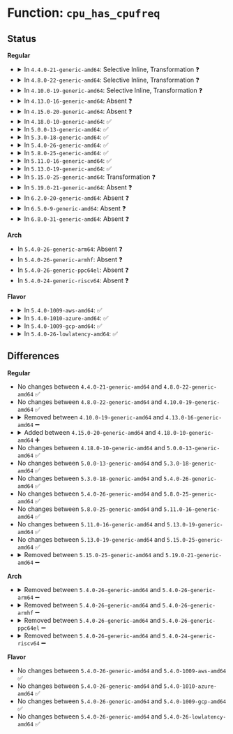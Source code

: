 # Function: <code>cpu_has_cpufreq</code>

## Status
<b>Regular</b>
<ul>
<li>
<details>
<summary>In <code>4.4.0-21-generic-amd64</code>: Selective Inline, Transformation ❓</summary>

```c
int cpu_has_cpufreq(unsigned int cpu)
```

```json
{
  "name": "cpu_has_cpufreq",
  "collision_type": "Unique Static",
  "inline_type": "Selective",
  "funcs": [
    {
      "addr": 18446744071583753754,
      "name": "cpu_has_cpufreq",
      "external": false,
      "loc": "drivers/acpi/processor_thermal.c:74",
      "file": "drivers/acpi/processor_thermal.c",
      "inline": "not declared, inlined",
      "caller_inline": [],
      "caller_func": [
        "drivers/acpi/processor_thermal.c:processor_get_cur_state",
        "drivers/acpi/processor_thermal.c:acpi_processor_max_state",
        "drivers/acpi/processor_thermal.c:processor_set_cur_state",
        "drivers/acpi/processor_thermal.c:processor_set_cur_state",
        "drivers/acpi/processor_thermal.c:processor_set_cur_state"
      ]
    }
  ],
  "symbols": [
    {
      "addr": 18446744071583753754,
      "name": "cpu_has_cpufreq.part.2",
      "section": ".text",
      "bind": "STB_LOCAL",
      "size": 75
    },
    {
      "addr": 18446744071583753829,
      "name": "cpu_has_cpufreq",
      "section": ".text",
      "bind": "STB_LOCAL",
      "size": 28
    }
  ]
}
```
</details>
</li>
<li>
<details>
<summary>In <code>4.8.0-22-generic-amd64</code>: Selective Inline, Transformation ❓</summary>

```c
int cpu_has_cpufreq(unsigned int cpu)
```

```json
{
  "name": "cpu_has_cpufreq",
  "collision_type": "Unique Static",
  "inline_type": "Selective",
  "funcs": [
    {
      "addr": 18446744071584079843,
      "name": "cpu_has_cpufreq",
      "external": false,
      "loc": "drivers/acpi/processor_thermal.c:74",
      "file": "drivers/acpi/processor_thermal.c",
      "inline": "not declared, inlined",
      "caller_inline": [],
      "caller_func": [
        "drivers/acpi/processor_thermal.c:processor_set_cur_state",
        "drivers/acpi/processor_thermal.c:processor_set_cur_state",
        "drivers/acpi/processor_thermal.c:processor_set_cur_state",
        "drivers/acpi/processor_thermal.c:processor_get_cur_state",
        "drivers/acpi/processor_thermal.c:acpi_processor_max_state"
      ]
    }
  ],
  "symbols": [
    {
      "addr": 18446744071584079843,
      "name": "cpu_has_cpufreq.part.2",
      "section": ".text",
      "bind": "STB_LOCAL",
      "size": 75
    },
    {
      "addr": 18446744071584079918,
      "name": "cpu_has_cpufreq",
      "section": ".text",
      "bind": "STB_LOCAL",
      "size": 28
    }
  ]
}
```
</details>
</li>
<li>
<details>
<summary>In <code>4.10.0-19-generic-amd64</code>: Selective Inline, Transformation ❓</summary>

```c
int cpu_has_cpufreq(unsigned int cpu)
```

```json
{
  "name": "cpu_has_cpufreq",
  "collision_type": "Unique Static",
  "inline_type": "Selective",
  "funcs": [
    {
      "addr": 18446744071584222428,
      "name": "cpu_has_cpufreq",
      "external": false,
      "loc": "drivers/acpi/processor_thermal.c:74",
      "file": "drivers/acpi/processor_thermal.c",
      "inline": "not declared, inlined",
      "caller_inline": [],
      "caller_func": [
        "drivers/acpi/processor_thermal.c:processor_set_cur_state",
        "drivers/acpi/processor_thermal.c:processor_set_cur_state",
        "drivers/acpi/processor_thermal.c:processor_set_cur_state",
        "drivers/acpi/processor_thermal.c:processor_get_cur_state",
        "drivers/acpi/processor_thermal.c:acpi_processor_max_state"
      ]
    }
  ],
  "symbols": [
    {
      "addr": 18446744071584222428,
      "name": "cpu_has_cpufreq.part.2",
      "section": ".text",
      "bind": "STB_LOCAL",
      "size": 75
    },
    {
      "addr": 18446744071584222503,
      "name": "cpu_has_cpufreq",
      "section": ".text",
      "bind": "STB_LOCAL",
      "size": 28
    }
  ]
}
```
</details>
</li>
<li>
<details>
<summary>In <code>4.13.0-16-generic-amd64</code>: Absent ❓</summary>

```json
{
  "name": "cpu_has_cpufreq",
  "collision_type": "Unique Static",
  "inline_type": "Selective",
  "funcs": [
    {
      "addr": 18446744071584294990,
      "name": "cpu_has_cpufreq",
      "external": false,
      "loc": "drivers/acpi/processor_thermal.c:74",
      "file": "drivers/acpi/processor_thermal.c",
      "inline": "not declared, inlined",
      "caller_inline": [
        "drivers/acpi/processor_thermal.c:processor_set_cur_state",
        "drivers/acpi/processor_thermal.c:processor_set_cur_state",
        "drivers/acpi/processor_thermal.c:processor_get_cur_state",
        "drivers/acpi/processor_thermal.c:acpi_processor_max_state",
        "drivers/acpi/processor_thermal.c:acpi_processor_max_state"
      ],
      "caller_func": [
        "drivers/acpi/processor_thermal.c:processor_set_cur_state",
        "drivers/acpi/processor_thermal.c:processor_get_cur_state",
        "drivers/acpi/processor_thermal.c:acpi_processor_max_state"
      ]
    }
  ],
  "symbols": [
    {
      "addr": 18446744071584294384,
      "name": "cpu_has_cpufreq.part.3",
      "section": ".text",
      "bind": "STB_LOCAL",
      "size": 75
    }
  ]
}
```
</details>
</li>
<li>
<details>
<summary>In <code>4.15.0-20-generic-amd64</code>: Absent ❓</summary>

```json
{
  "name": "cpu_has_cpufreq",
  "collision_type": "Unique Static",
  "inline_type": "Selective",
  "funcs": [
    {
      "addr": 18446744071584693758,
      "name": "cpu_has_cpufreq",
      "external": false,
      "loc": "drivers/acpi/processor_thermal.c:74",
      "file": "drivers/acpi/processor_thermal.c",
      "inline": "not declared, inlined",
      "caller_inline": [
        "drivers/acpi/processor_thermal.c:processor_set_cur_state",
        "drivers/acpi/processor_thermal.c:processor_set_cur_state",
        "drivers/acpi/processor_thermal.c:processor_get_cur_state",
        "drivers/acpi/processor_thermal.c:acpi_processor_max_state",
        "drivers/acpi/processor_thermal.c:acpi_processor_max_state"
      ],
      "caller_func": [
        "drivers/acpi/processor_thermal.c:processor_set_cur_state",
        "drivers/acpi/processor_thermal.c:processor_get_cur_state",
        "drivers/acpi/processor_thermal.c:acpi_processor_max_state"
      ]
    }
  ],
  "symbols": [
    {
      "addr": 18446744071584693152,
      "name": "cpu_has_cpufreq.part.3",
      "section": ".text",
      "bind": "STB_LOCAL",
      "size": 75
    }
  ]
}
```
</details>
</li>
<li>
<details>
<summary>In <code>4.18.0-10-generic-amd64</code>: ✅</summary>

```c
int cpu_has_cpufreq(unsigned int cpu)
```

```json
{
  "name": "cpu_has_cpufreq",
  "collision_type": "Unique Static",
  "inline_type": "No",
  "funcs": [
    {
      "addr": 18446744071584919440,
      "name": "cpu_has_cpufreq",
      "external": false,
      "loc": "drivers/acpi/processor_thermal.c:74",
      "file": "drivers/acpi/processor_thermal.c",
      "inline": "seen, unknown",
      "caller_inline": [],
      "caller_func": [
        "drivers/acpi/processor_thermal.c:processor_set_cur_state",
        "drivers/acpi/processor_thermal.c:processor_set_cur_state",
        "drivers/acpi/processor_thermal.c:processor_set_cur_state",
        "drivers/acpi/processor_thermal.c:processor_set_cur_state",
        "drivers/acpi/processor_thermal.c:processor_get_cur_state",
        "drivers/acpi/processor_thermal.c:acpi_processor_max_state"
      ]
    }
  ],
  "symbols": [
    {
      "addr": 18446744071584919440,
      "name": "cpu_has_cpufreq",
      "section": ".text",
      "bind": "STB_LOCAL",
      "size": 85
    }
  ]
}
```
</details>
</li>
<li>
<details>
<summary>In <code>5.0.0-13-generic-amd64</code>: ✅</summary>

```c
int cpu_has_cpufreq(unsigned int cpu)
```

```json
{
  "name": "cpu_has_cpufreq",
  "collision_type": "Unique Static",
  "inline_type": "No",
  "funcs": [
    {
      "addr": 18446744071585023344,
      "name": "cpu_has_cpufreq",
      "external": false,
      "loc": "drivers/acpi/processor_thermal.c:74",
      "file": "drivers/acpi/processor_thermal.c",
      "inline": "seen, unknown",
      "caller_inline": [],
      "caller_func": [
        "drivers/acpi/processor_thermal.c:processor_set_cur_state",
        "drivers/acpi/processor_thermal.c:processor_set_cur_state",
        "drivers/acpi/processor_thermal.c:processor_set_cur_state",
        "drivers/acpi/processor_thermal.c:processor_set_cur_state",
        "drivers/acpi/processor_thermal.c:processor_get_cur_state",
        "drivers/acpi/processor_thermal.c:acpi_processor_max_state"
      ]
    }
  ],
  "symbols": [
    {
      "addr": 18446744071585023344,
      "name": "cpu_has_cpufreq",
      "section": ".text",
      "bind": "STB_LOCAL",
      "size": 85
    }
  ]
}
```
</details>
</li>
<li>
<details>
<summary>In <code>5.3.0-18-generic-amd64</code>: ✅</summary>

```c
int cpu_has_cpufreq(unsigned int cpu)
```

```json
{
  "name": "cpu_has_cpufreq",
  "collision_type": "Unique Static",
  "inline_type": "No",
  "funcs": [
    {
      "addr": 18446744071585227072,
      "name": "cpu_has_cpufreq",
      "external": false,
      "loc": "drivers/acpi/processor_thermal.c:61",
      "file": "drivers/acpi/processor_thermal.c",
      "inline": "seen, unknown",
      "caller_inline": [],
      "caller_func": [
        "drivers/acpi/processor_thermal.c:processor_set_cur_state",
        "drivers/acpi/processor_thermal.c:processor_set_cur_state",
        "drivers/acpi/processor_thermal.c:processor_set_cur_state",
        "drivers/acpi/processor_thermal.c:processor_get_cur_state",
        "drivers/acpi/processor_thermal.c:acpi_processor_max_state"
      ]
    }
  ],
  "symbols": [
    {
      "addr": 18446744071585227072,
      "name": "cpu_has_cpufreq",
      "section": ".text",
      "bind": "STB_LOCAL",
      "size": 85
    }
  ]
}
```
</details>
</li>
<li>
<details>
<summary>In <code>5.4.0-26-generic-amd64</code>: ✅</summary>

```c
int cpu_has_cpufreq(unsigned int cpu)
```

```json
{
  "name": "cpu_has_cpufreq",
  "collision_type": "Unique Static",
  "inline_type": "No",
  "funcs": [
    {
      "addr": 18446744071585363504,
      "name": "cpu_has_cpufreq",
      "external": false,
      "loc": "drivers/acpi/processor_thermal.c:60",
      "file": "drivers/acpi/processor_thermal.c",
      "inline": "seen, unknown",
      "caller_inline": [],
      "caller_func": [
        "drivers/acpi/processor_thermal.c:processor_set_cur_state",
        "drivers/acpi/processor_thermal.c:processor_set_cur_state",
        "drivers/acpi/processor_thermal.c:processor_set_cur_state",
        "drivers/acpi/processor_thermal.c:processor_get_cur_state",
        "drivers/acpi/processor_thermal.c:acpi_processor_max_state"
      ]
    }
  ],
  "symbols": [
    {
      "addr": 18446744071585363504,
      "name": "cpu_has_cpufreq",
      "section": ".text",
      "bind": "STB_LOCAL",
      "size": 84
    }
  ]
}
```
</details>
</li>
<li>
<details>
<summary>In <code>5.8.0-25-generic-amd64</code>: ✅</summary>

```c
int cpu_has_cpufreq(unsigned int cpu)
```

```json
{
  "name": "cpu_has_cpufreq",
  "collision_type": "Unique Static",
  "inline_type": "No",
  "funcs": [
    {
      "addr": 18446744071586071440,
      "name": "cpu_has_cpufreq",
      "external": false,
      "loc": "drivers/acpi/processor_thermal.c:60",
      "file": "drivers/acpi/processor_thermal.c",
      "inline": "seen, unknown",
      "caller_inline": [],
      "caller_func": [
        "drivers/acpi/processor_thermal.c:processor_set_cur_state",
        "drivers/acpi/processor_thermal.c:processor_set_cur_state",
        "drivers/acpi/processor_thermal.c:processor_set_cur_state",
        "drivers/acpi/processor_thermal.c:processor_set_cur_state",
        "drivers/acpi/processor_thermal.c:processor_set_cur_state",
        "drivers/acpi/processor_thermal.c:processor_get_cur_state",
        "drivers/acpi/processor_thermal.c:processor_get_max_state"
      ]
    }
  ],
  "symbols": [
    {
      "addr": 18446744071586071440,
      "name": "cpu_has_cpufreq",
      "section": ".text",
      "bind": "STB_LOCAL",
      "size": 84
    }
  ]
}
```
</details>
</li>
<li>
<details>
<summary>In <code>5.11.0-16-generic-amd64</code>: ✅</summary>

```c
int cpu_has_cpufreq(unsigned int cpu)
```

```json
{
  "name": "cpu_has_cpufreq",
  "collision_type": "Unique Static",
  "inline_type": "No",
  "funcs": [
    {
      "addr": 18446744071586192976,
      "name": "cpu_has_cpufreq",
      "external": false,
      "loc": "drivers/acpi/processor_thermal.c:56",
      "file": "drivers/acpi/processor_thermal.c",
      "inline": "seen, unknown",
      "caller_inline": [],
      "caller_func": [
        "drivers/acpi/processor_thermal.c:processor_set_cur_state",
        "drivers/acpi/processor_thermal.c:processor_set_cur_state",
        "drivers/acpi/processor_thermal.c:processor_set_cur_state",
        "drivers/acpi/processor_thermal.c:processor_set_cur_state",
        "drivers/acpi/processor_thermal.c:processor_set_cur_state",
        "drivers/acpi/processor_thermal.c:processor_get_cur_state",
        "drivers/acpi/processor_thermal.c:processor_get_max_state"
      ]
    }
  ],
  "symbols": [
    {
      "addr": 18446744071586192976,
      "name": "cpu_has_cpufreq",
      "section": ".text",
      "bind": "STB_LOCAL",
      "size": 84
    }
  ]
}
```
</details>
</li>
<li>
<details>
<summary>In <code>5.13.0-19-generic-amd64</code>: ✅</summary>

```c
int cpu_has_cpufreq(unsigned int cpu)
```

```json
{
  "name": "cpu_has_cpufreq",
  "collision_type": "Unique Static",
  "inline_type": "No",
  "funcs": [
    {
      "addr": 18446744071586068272,
      "name": "cpu_has_cpufreq",
      "external": false,
      "loc": "drivers/acpi/processor_thermal.c:56",
      "file": "drivers/acpi/processor_thermal.c",
      "inline": "seen, unknown",
      "caller_inline": [],
      "caller_func": [
        "drivers/acpi/processor_thermal.c:processor_set_cur_state",
        "drivers/acpi/processor_thermal.c:processor_set_cur_state",
        "drivers/acpi/processor_thermal.c:processor_set_cur_state",
        "drivers/acpi/processor_thermal.c:processor_set_cur_state",
        "drivers/acpi/processor_thermal.c:processor_set_cur_state",
        "drivers/acpi/processor_thermal.c:processor_get_cur_state",
        "drivers/acpi/processor_thermal.c:processor_get_max_state"
      ]
    }
  ],
  "symbols": [
    {
      "addr": 18446744071586068272,
      "name": "cpu_has_cpufreq",
      "section": ".text",
      "bind": "STB_LOCAL",
      "size": 84
    }
  ]
}
```
</details>
</li>
<li>
<details>
<summary>In <code>5.15.0-25-generic-amd64</code>: Transformation ❓</summary>

```c
int cpu_has_cpufreq(unsigned int cpu)
```

```json
{
  "name": "cpu_has_cpufreq",
  "collision_type": "Unique Static",
  "inline_type": "No",
  "funcs": [
    {
      "addr": 0,
      "name": "cpu_has_cpufreq",
      "external": false,
      "loc": "drivers/acpi/processor_thermal.c:54",
      "file": "drivers/acpi/processor_thermal.c",
      "inline": "seen, unknown",
      "caller_inline": [],
      "caller_func": [
        "drivers/acpi/processor_thermal.c:processor_set_cur_state",
        "drivers/acpi/processor_thermal.c:processor_set_cur_state",
        "drivers/acpi/processor_thermal.c:processor_set_cur_state",
        "drivers/acpi/processor_thermal.c:processor_set_cur_state",
        "drivers/acpi/processor_thermal.c:processor_set_cur_state",
        "drivers/acpi/processor_thermal.c:processor_get_cur_state",
        "drivers/acpi/processor_thermal.c:processor_get_max_state"
      ]
    }
  ],
  "symbols": [
    {
      "addr": 18446744071586562592,
      "name": "cpu_has_cpufreq",
      "section": ".text",
      "bind": "STB_LOCAL",
      "size": 115
    },
    {
      "addr": 18446744071592417267,
      "name": "cpu_has_cpufreq.cold",
      "section": ".text",
      "bind": "STB_LOCAL",
      "size": 20
    }
  ]
}
```
</details>
</li>
<li>
<details>
<summary>In <code>5.19.0-21-generic-amd64</code>: Absent ❓</summary>

```json
{
  "name": "cpu_has_cpufreq",
  "collision_type": "Unique Static",
  "inline_type": "Full",
  "funcs": [
    {
      "addr": 18446744071587822593,
      "name": "cpu_has_cpufreq",
      "external": false,
      "loc": "drivers/acpi/processor_thermal.c:54",
      "file": "drivers/acpi/processor_thermal.c",
      "inline": "not declared, inlined",
      "caller_inline": [
        "drivers/acpi/processor_thermal.c:processor_set_cur_state",
        "drivers/acpi/processor_thermal.c:processor_set_cur_state",
        "drivers/acpi/processor_thermal.c:processor_get_cur_state",
        "drivers/acpi/processor_thermal.c:processor_get_max_state"
      ],
      "caller_func": []
    }
  ],
  "symbols": []
}
```
</details>
</li>
<li>
<details>
<summary>In <code>6.2.0-20-generic-amd64</code>: Absent ❓</summary>

```json
{
  "name": "cpu_has_cpufreq",
  "collision_type": "Unique Static",
  "inline_type": "Full",
  "funcs": [
    {
      "addr": 18446744071589147313,
      "name": "cpu_has_cpufreq",
      "external": false,
      "loc": "drivers/acpi/processor_thermal.c:54",
      "file": "drivers/acpi/processor_thermal.c",
      "inline": "not declared, inlined",
      "caller_inline": [
        "drivers/acpi/processor_thermal.c:processor_set_cur_state",
        "drivers/acpi/processor_thermal.c:processor_set_cur_state",
        "drivers/acpi/processor_thermal.c:processor_get_cur_state",
        "drivers/acpi/processor_thermal.c:processor_get_max_state"
      ],
      "caller_func": []
    }
  ],
  "symbols": []
}
```
</details>
</li>
<li>
<details>
<summary>In <code>6.5.0-9-generic-amd64</code>: Absent ❓</summary>

```json
{
  "name": "cpu_has_cpufreq",
  "collision_type": "Unique Static",
  "inline_type": "Full",
  "funcs": [
    {
      "addr": 18446744071589439697,
      "name": "cpu_has_cpufreq",
      "external": false,
      "loc": "drivers/acpi/processor_thermal.c:54",
      "file": "drivers/acpi/processor_thermal.c",
      "inline": "not declared, inlined",
      "caller_inline": [
        "drivers/acpi/processor_thermal.c:processor_set_cur_state",
        "drivers/acpi/processor_thermal.c:processor_set_cur_state",
        "drivers/acpi/processor_thermal.c:processor_get_cur_state",
        "drivers/acpi/processor_thermal.c:processor_get_max_state"
      ],
      "caller_func": []
    }
  ],
  "symbols": []
}
```
</details>
</li>
<li>
<details>
<summary>In <code>6.8.0-31-generic-amd64</code>: Absent ❓</summary>

```json
{
  "name": "cpu_has_cpufreq",
  "collision_type": "Unique Static",
  "inline_type": "Full",
  "funcs": [
    {
      "addr": 18446744071589747665,
      "name": "cpu_has_cpufreq",
      "external": false,
      "loc": "drivers/acpi/processor_thermal.c:65",
      "file": "drivers/acpi/processor_thermal.c",
      "inline": "not declared, inlined",
      "caller_inline": [
        "drivers/acpi/processor_thermal.c:processor_set_cur_state",
        "drivers/acpi/processor_thermal.c:processor_set_cur_state",
        "drivers/acpi/processor_thermal.c:processor_get_cur_state",
        "drivers/acpi/processor_thermal.c:processor_get_max_state"
      ],
      "caller_func": []
    }
  ],
  "symbols": []
}
```
</details>
</li>
</ul>
<b>Arch</b>
<ul>
<li>
In <code>5.4.0-26-generic-arm64</code>: Absent ❓
</li>
<li>
In <code>5.4.0-26-generic-armhf</code>: Absent ❓
</li>
<li>
In <code>5.4.0-26-generic-ppc64el</code>: Absent ❓
</li>
<li>
In <code>5.4.0-24-generic-riscv64</code>: Absent ❓
</li>
</ul>
<b>Flavor</b>
<ul>
<li>
<details>
<summary>In <code>5.4.0-1009-aws-amd64</code>: ✅</summary>

```c
int cpu_has_cpufreq(unsigned int cpu)
```

```json
{
  "name": "cpu_has_cpufreq",
  "collision_type": "Unique Static",
  "inline_type": "No",
  "funcs": [
    {
      "addr": 18446744071585163360,
      "name": "cpu_has_cpufreq",
      "external": false,
      "loc": "drivers/acpi/processor_thermal.c:60",
      "file": "drivers/acpi/processor_thermal.c",
      "inline": "seen, unknown",
      "caller_inline": [],
      "caller_func": [
        "drivers/acpi/processor_thermal.c:processor_set_cur_state",
        "drivers/acpi/processor_thermal.c:processor_set_cur_state",
        "drivers/acpi/processor_thermal.c:processor_set_cur_state",
        "drivers/acpi/processor_thermal.c:processor_get_cur_state",
        "drivers/acpi/processor_thermal.c:acpi_processor_max_state"
      ]
    }
  ],
  "symbols": [
    {
      "addr": 18446744071585163360,
      "name": "cpu_has_cpufreq",
      "section": ".text",
      "bind": "STB_LOCAL",
      "size": 84
    }
  ]
}
```
</details>
</li>
<li>
<details>
<summary>In <code>5.4.0-1010-azure-amd64</code>: ✅</summary>

```c
int cpu_has_cpufreq(unsigned int cpu)
```

```json
{
  "name": "cpu_has_cpufreq",
  "collision_type": "Unique Static",
  "inline_type": "No",
  "funcs": [
    {
      "addr": 18446744071585077552,
      "name": "cpu_has_cpufreq",
      "external": false,
      "loc": "drivers/acpi/processor_thermal.c:60",
      "file": "drivers/acpi/processor_thermal.c",
      "inline": "seen, unknown",
      "caller_inline": [],
      "caller_func": [
        "drivers/acpi/processor_thermal.c:processor_set_cur_state",
        "drivers/acpi/processor_thermal.c:processor_set_cur_state",
        "drivers/acpi/processor_thermal.c:processor_set_cur_state",
        "drivers/acpi/processor_thermal.c:processor_get_cur_state",
        "drivers/acpi/processor_thermal.c:acpi_processor_max_state"
      ]
    }
  ],
  "symbols": [
    {
      "addr": 18446744071585077552,
      "name": "cpu_has_cpufreq",
      "section": ".text",
      "bind": "STB_LOCAL",
      "size": 84
    }
  ]
}
```
</details>
</li>
<li>
<details>
<summary>In <code>5.4.0-1009-gcp-amd64</code>: ✅</summary>

```c
int cpu_has_cpufreq(unsigned int cpu)
```

```json
{
  "name": "cpu_has_cpufreq",
  "collision_type": "Unique Static",
  "inline_type": "No",
  "funcs": [
    {
      "addr": 18446744071585315088,
      "name": "cpu_has_cpufreq",
      "external": false,
      "loc": "drivers/acpi/processor_thermal.c:60",
      "file": "drivers/acpi/processor_thermal.c",
      "inline": "seen, unknown",
      "caller_inline": [],
      "caller_func": [
        "drivers/acpi/processor_thermal.c:processor_set_cur_state",
        "drivers/acpi/processor_thermal.c:processor_set_cur_state",
        "drivers/acpi/processor_thermal.c:processor_set_cur_state",
        "drivers/acpi/processor_thermal.c:processor_get_cur_state",
        "drivers/acpi/processor_thermal.c:acpi_processor_max_state"
      ]
    }
  ],
  "symbols": [
    {
      "addr": 18446744071585315088,
      "name": "cpu_has_cpufreq",
      "section": ".text",
      "bind": "STB_LOCAL",
      "size": 84
    }
  ]
}
```
</details>
</li>
<li>
<details>
<summary>In <code>5.4.0-26-lowlatency-amd64</code>: ✅</summary>

```c
int cpu_has_cpufreq(unsigned int cpu)
```

```json
{
  "name": "cpu_has_cpufreq",
  "collision_type": "Unique Static",
  "inline_type": "No",
  "funcs": [
    {
      "addr": 18446744071585421232,
      "name": "cpu_has_cpufreq",
      "external": false,
      "loc": "drivers/acpi/processor_thermal.c:60",
      "file": "drivers/acpi/processor_thermal.c",
      "inline": "seen, unknown",
      "caller_inline": [],
      "caller_func": [
        "drivers/acpi/processor_thermal.c:processor_set_cur_state",
        "drivers/acpi/processor_thermal.c:processor_set_cur_state",
        "drivers/acpi/processor_thermal.c:processor_set_cur_state",
        "drivers/acpi/processor_thermal.c:processor_get_cur_state",
        "drivers/acpi/processor_thermal.c:acpi_processor_max_state"
      ]
    }
  ],
  "symbols": [
    {
      "addr": 18446744071585421232,
      "name": "cpu_has_cpufreq",
      "section": ".text",
      "bind": "STB_LOCAL",
      "size": 84
    }
  ]
}
```
</details>
</li>
</ul>

## Differences
<b>Regular</b>
<ul>
<li>
No changes between <code>4.4.0-21-generic-amd64</code> and <code>4.8.0-22-generic-amd64</code> ✅
</li>
<li>
No changes between <code>4.8.0-22-generic-amd64</code> and <code>4.10.0-19-generic-amd64</code> ✅
</li>
<li>
<details>
<summary>Removed between <code>4.10.0-19-generic-amd64</code> and <code>4.13.0-16-generic-amd64</code> ➖</summary>

```c
int cpu_has_cpufreq(unsigned int cpu)
```
</details>
</li>
<li>
<details>
<summary>Added between <code>4.15.0-20-generic-amd64</code> and <code>4.18.0-10-generic-amd64</code> ➕</summary>

```c
int cpu_has_cpufreq(unsigned int cpu)
```
</details>
</li>
<li>
No changes between <code>4.18.0-10-generic-amd64</code> and <code>5.0.0-13-generic-amd64</code> ✅
</li>
<li>
No changes between <code>5.0.0-13-generic-amd64</code> and <code>5.3.0-18-generic-amd64</code> ✅
</li>
<li>
No changes between <code>5.3.0-18-generic-amd64</code> and <code>5.4.0-26-generic-amd64</code> ✅
</li>
<li>
No changes between <code>5.4.0-26-generic-amd64</code> and <code>5.8.0-25-generic-amd64</code> ✅
</li>
<li>
No changes between <code>5.8.0-25-generic-amd64</code> and <code>5.11.0-16-generic-amd64</code> ✅
</li>
<li>
No changes between <code>5.11.0-16-generic-amd64</code> and <code>5.13.0-19-generic-amd64</code> ✅
</li>
<li>
No changes between <code>5.13.0-19-generic-amd64</code> and <code>5.15.0-25-generic-amd64</code> ✅
</li>
<li>
<details>
<summary>Removed between <code>5.15.0-25-generic-amd64</code> and <code>5.19.0-21-generic-amd64</code> ➖</summary>

```c
int cpu_has_cpufreq(unsigned int cpu)
```
</details>
</li>
</ul>
<b>Arch</b>
<ul>
<li>
<details>
<summary>Removed between <code>5.4.0-26-generic-amd64</code> and <code>5.4.0-26-generic-arm64</code> ➖</summary>

```c
int cpu_has_cpufreq(unsigned int cpu)
```
</details>
</li>
<li>
<details>
<summary>Removed between <code>5.4.0-26-generic-amd64</code> and <code>5.4.0-26-generic-armhf</code> ➖</summary>

```c
int cpu_has_cpufreq(unsigned int cpu)
```
</details>
</li>
<li>
<details>
<summary>Removed between <code>5.4.0-26-generic-amd64</code> and <code>5.4.0-26-generic-ppc64el</code> ➖</summary>

```c
int cpu_has_cpufreq(unsigned int cpu)
```
</details>
</li>
<li>
<details>
<summary>Removed between <code>5.4.0-26-generic-amd64</code> and <code>5.4.0-24-generic-riscv64</code> ➖</summary>

```c
int cpu_has_cpufreq(unsigned int cpu)
```
</details>
</li>
</ul>
<b>Flavor</b>
<ul>
<li>
No changes between <code>5.4.0-26-generic-amd64</code> and <code>5.4.0-1009-aws-amd64</code> ✅
</li>
<li>
No changes between <code>5.4.0-26-generic-amd64</code> and <code>5.4.0-1010-azure-amd64</code> ✅
</li>
<li>
No changes between <code>5.4.0-26-generic-amd64</code> and <code>5.4.0-1009-gcp-amd64</code> ✅
</li>
<li>
No changes between <code>5.4.0-26-generic-amd64</code> and <code>5.4.0-26-lowlatency-amd64</code> ✅
</li>
</ul>
